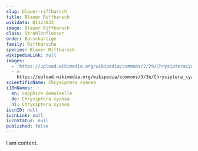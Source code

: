 ```yaml
---
slug: blauer-riffbarsch
title: Blauer Riffbarsch
wikidata: Q1123833
image: Blauer Riffbarsch
class: Strahlenflosser
order: Barschartige
family: Riffbarsche
species: Blauer Riffbarsch
wikipediaLink: null
images:
  - 'https://upload.wikimedia.org/wikipedia/commons/2/29/Chrysipteracyanea2.JPG'
  - >-
    https://upload.wikimedia.org/wikipedia/commons/3/3e/Chrysiptera_cyanea_macho.JPG
scientificName: Chrysiptera cyanea
i18nNames:
  en: Sapphire Demoiselle
  de: Chrysiptera cyanea
  nl: Chrysiptera cyanea
iucnID: null
iucnLink: null
iucnStatus: null
published: false
---
```


I am content.
